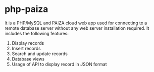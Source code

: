 # php-paiza
It is a PHP/MySQL and PAIZA cloud web app used for connecting to a remote database server without any web server installation required.
It includes the following features:
1. Display records
2. Insert records
3. Search and update records
4. Database views
5. Usage of API to display record in JSON format
